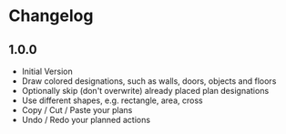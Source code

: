 # Changelog

## 1.0.0
* Initial Version
* Draw colored designations, such as walls, doors, objects and floors
* Optionally skip (don't overwrite) already placed plan designations
* Use different shapes, e.g. rectangle, area, cross
* Copy / Cut / Paste your plans
* Undo / Redo your planned actions
